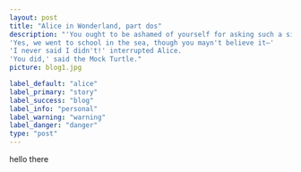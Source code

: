 ```yaml
---
layout: post
title: "Alice in Wonderland, part dos"
description: "'You ought to be ashamed of yourself for asking such a simple question,' added the Gryphon; and then they both sat silent and looked at poor Alice, who felt ready to sink into the earth. At last the Gryphon said to the Mock Turtle, 'Drive on, old fellow! Don't be all day about it!' and he went on in these words:
'Yes, we went to school in the sea, though you mayn't believe it—'
'I never said I didn't!' interrupted Alice.
'You did,' said the Mock Turtle."
picture: blog1.jpg

label_default: "alice"
label_primary: "story"
label_success: "blog"
label_info: "personal"
label_warning: "warning"
label_danger: "danger"
type: "post"
---
```


hello there
